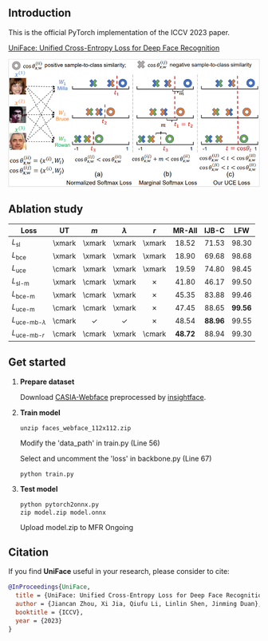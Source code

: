 ## Introduction

This is the official PyTorch implementation of the ICCV 2023 paper.

[UniFace: Unified Cross-Entropy Loss for Deep Face Recognition](http://uniface.com)

<div align="center">
  <img src="figures/figure1.png" width="600"/>
</div>


## Ablation study
| Loss                          |   UT   |   $m$  | $\lambda$ |   $r$  |     MR-All     |      IJB-C     |       LFW      |
|-------------------------------|:------:|:------:|:---------:|:------:|:--------------:|:--------------:|:--------------:|
| $L_{\text{sl}}$               | \xmark | \xmark |   \xmark  | \xmark |      18.52     |      71.53     |      98.30     |
| $L_{\text{bce}}$              | \xmark | \xmark |   \xmark  | \xmark |      18.90     |      69.68     |      98.68     |
| $L_{\text{uce}}$              | \cmark | \xmark |   \xmark  | \xmark |      19.59     |      74.80     |      98.45     |
| $L_{\text{sl-m}}$             | \xmark | \cmark |   \xmark  | &#10007; |      41.80     |      46.17     |      99.50     |
| $L_{\text{bce-m}}$            | \xmark | \cmark |   \xmark  | &#10007; |      45.35     |      83.88     |      99.46     |
| $L_{\text{uce-m}}$            | \cmark | \cmark |   \xmark  | &#10007; |      47.45     |      88.65     |    **99.56**   |
| $L_{\text{uce-mb-}{\lambda}}$ | \cmark | &#10003; |  &#10003; | &#10007; |      48.54     |    **88.96**   |      99.55     |
| $L_{\text{uce-mb-}{r}}$       | \cmark | \cmark |   \xmark  | \cmark |    **48.72**   |      88.94     |      99.30     |


## Get started

1. **Prepare dataset**

    Download [CASIA-Webface](https://drive.google.com/file/d/1KxNCrXzln0lal3N4JiYl9cFOIhT78y1l/view?usp=sharing) preprocessed by [insightface](https://github.com/deepinsight/insightface/blob/master/recognition/_datasets_/README.md).

2. **Train model**
    ```console
    unzip faces_webface_112x112.zip
    ```
    Modify the 'data_path' in train.py (Line 56)

    Select and uncomment the 'loss' in backbone.py (Line 67)
    ```console
    python train.py
    ```

3. **Test model**
    ```console
    python pytorch2onnx.py
    zip model.zip model.onnx
    ```
    Upload model.zip to MFR Ongoing

## Citation

If you find **UniFace** useful in your research, please consider to cite:

  ```bibtex
  @InProceedings{UniFace,
	title = {UniFace: Unified Cross-Entropy Loss for Deep Face Recognition},
	author = {Jiancan Zhou, Xi Jia, Qiufu Li, Linlin Shen, Jinming Duan},
	booktitle = {ICCV},
	year = {2023}
  }
  ```
